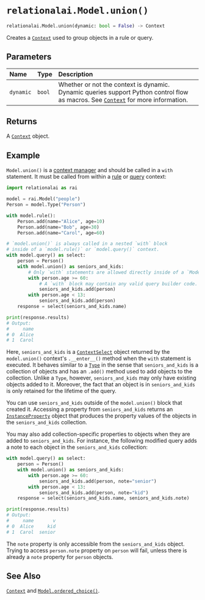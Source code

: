 # `relationalai.Model.union()`

```python
relationalai.Model.union(dynamic: bool = False) -> Context
```

Creates a [`Context`](../Context/README.md) used to group objects in a rule or query.

## Parameters

| Name | Type | Description |
| :--- | :--- | :------ |
| `dynamic` | `bool` | Whether or not the context is dynamic. Dynamic queries support Python control flow as macros. See [`Context`](../Context/README.md) for more information. |

## Returns

A [`Context`](../Context/README.md) object.

## Example

`Model.union()` is a [context manager](https://docs.python.org/3/glossary.html#term-context-manager)
and should be called in a `with` statement.
It must be called from within a [rule](./rule.md) or [query](./query.md) context:

```python
import relationalai as rai

model = rai.Model("people")
Person = model.Type("Person")

with model.rule():
    Person.add(name="Alice", age=10)
    Person.add(name="Bob", age=30)
    Person.add(name="Carol", age=60)

# `model.union()` is always called in a nested `with` block
# inside of a `model.rule()` or `model.query()` context.
with model.query() as select:
    person = Person()
    with model.union() as seniors_and_kids:
        # Only `with` statements are allowed directly inside of a `Model.union()` context.
        with person.age >= 60:
            # A `with` block may contain any valid query builder code.
            seniors_and_kids.add(person)
        with person.age < 13:
            seniors_and_kids.add(person)
    response = select(seniors_and_kids.name)

print(response.results)
# Output:
#     name
# 0  Alice
# 1  Carol
```

Here, `seniors_and_kids` is a [`ContextSelect`](../ContextSelect/README.md) object returned by
the `model.union()` context's `.__enter__()` method when the `with` statement is executed.
It behaves similar to a [`Type`](../Type/README.md) in the sense that
`seniors_and_kids` is a collection of objects and has an `.add()` method used to add objects to the collection.
Unlike a `Type`, however, `seniors_and_kids` may only have existing objects added to it.
Moreover, the fact that an object is in `seniors_and_kids` is only retained for the lifetime of the query.

You can use `seniors_and_kids` outside of the `model.union()` block that created it.
Accessing a property from `seniors_and_kids` returns an [`InstanceProperty`](../InstanceProperty/README.md) object that
produces the property values of the objects in the `seniors_and_kids` collection.

You may also add collection-specific properties to objects when they are added to `seniors_and_kids`.
For instance, the following modified query adds a note to each object in the `seniors_and_kids` collection:

```python
with model.query() as select:
    person = Person()
    with model.union() as seniors_and_kids:
        with person.age >= 60:
            seniors_and_kids.add(person, note="senior")
        with person.age < 13:
            seniors_and_kids.add(person, note="kid")
    response = select(seniors_and_kids.name, seniors_and_kids.note)

print(response.results)
# Output:
#     name       v
# 0  Alice     kid
# 1  Carol  senior
```

The `note` property is only accessible from the `seniors_and_kids` object.
Trying to access `person.note` property on `person` will fail,
unless there is already a `note` property for `person` objects.

## See Also

[`Context`](../Context/README.md) and [`Model.ordered_choice()`](./ordered_choice.md).
